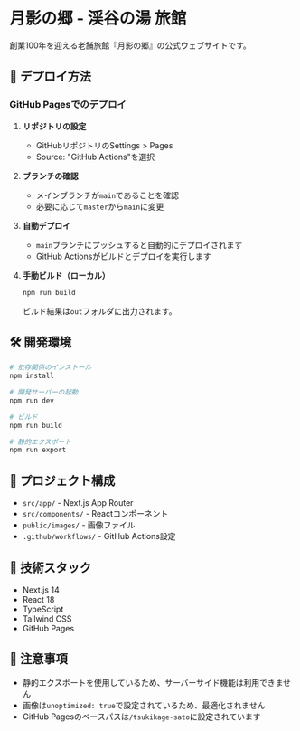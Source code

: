 # 月影の郷 - 渓谷の湯 旅館

創業100年を迎える老舗旅館『月影の郷』の公式ウェブサイトです。

## 🚀 デプロイ方法

### GitHub Pagesでのデプロイ

1. **リポジトリの設定**
   - GitHubリポジトリのSettings > Pages
   - Source: "GitHub Actions"を選択

2. **ブランチの確認**
   - メインブランチが`main`であることを確認
   - 必要に応じて`master`から`main`に変更

3. **自動デプロイ**
   - `main`ブランチにプッシュすると自動的にデプロイされます
   - GitHub Actionsがビルドとデプロイを実行します

4. **手動ビルド（ローカル）**
   ```bash
   npm run build
   ```
   ビルド結果は`out`フォルダに出力されます。

## 🛠️ 開発環境

```bash
# 依存関係のインストール
npm install

# 開発サーバーの起動
npm run dev

# ビルド
npm run build

# 静的エクスポート
npm run export
```

## 📁 プロジェクト構成

- `src/app/` - Next.js App Router
- `src/components/` - Reactコンポーネント
- `public/images/` - 画像ファイル
- `.github/workflows/` - GitHub Actions設定

## 🔧 技術スタック

- Next.js 14
- React 18
- TypeScript
- Tailwind CSS
- GitHub Pages

## 📝 注意事項

- 静的エクスポートを使用しているため、サーバーサイド機能は利用できません
- 画像は`unoptimized: true`で設定されているため、最適化されません
- GitHub Pagesのベースパスは`/tsukikage-sato`に設定されています
